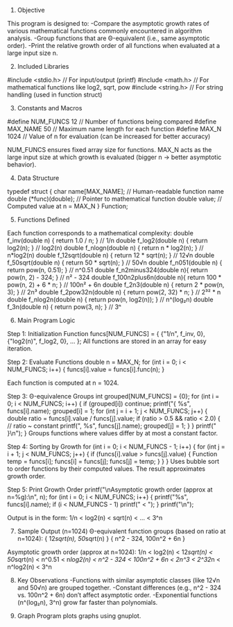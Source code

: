 1. Objective

This program is designed to:
-Compare the asymptotic growth rates of various mathematical functions commonly encountered in algorithm analysis.
-Group functions that are Θ-equivalent (i.e., same asymptotic order).
-Print the relative growth order of all functions when evaluated at a large input size n.


2. Included Libraries

#include <stdio.h>   // For input/output (printf)
#include <math.h>    // For mathematical functions like log2, sqrt, pow
#include <string.h>  // For string handling (used in function struct)


3. Constants and Macros

#define NUM_FUNCS 12   // Number of functions being compared
#define MAX_NAME 50    // Maximum name length for each function
#define MAX_N 1024     // Value of n for evaluation (can be increased for better accuracy)

NUM_FUNCS ensures fixed array size for functions.
MAX_N acts as the large input size at which growth is evaluated (bigger n → better asymptotic behavior).


4. Data Structure

typedef struct {
    char name[MAX_NAME];     // Human-readable function name
    double (*func)(double);  // Pointer to mathematical function
    double value;            // Computed value at n = MAX_N
} Function;


5. Functions Defined

Each function corresponds to a mathematical complexity:
double f_inv(double n)       { return 1.0 / n; }                   // 1/n
double f_log2(double n)      { return log2(n); }                   // log2(n)
double f_nlogn(double n)     { return n * log2(n); }               // n*log2(n)
double f_12sqrt(double n)    { return 12 * sqrt(n); }              // 12√n
double f_50sqrt(double n)    { return 50 * sqrt(n); }              // 50√n
double f_n051(double n)      { return pow(n, 0.51); }              // n^0.51
double f_n2minus324(double n){ return pow(n, 2) - 324; }           // n² - 324
double f_100n2plus6n(double n){ return 100 * pow(n, 2) + 6 * n; }  // 100n² + 6n
double f_2n3(double n)       { return 2 * pow(n, 3); }             // 2n³
double f_2pow32n(double n)   { return pow(2, 32) * n; }            // 2³² * n
double f_nlog2n(double n)    { return pow(n, log2(n)); }           // n^(log₂n)
double f_3n(double n)        { return pow(3, n); }                 // 3ⁿ


6. Main Program Logic

Step 1: Initialization
Function funcs[NUM_FUNCS] = {
   {"1/n", f_inv, 0}, {"log2(n)", f_log2, 0}, ...
};
All functions are stored in an array for easy iteration.

Step 2: Evaluate Functions
double n = MAX_N;
for (int i = 0; i < NUM_FUNCS; i++) {
    funcs[i].value = funcs[i].func(n);
}

Each function is computed at n = 1024.

Step 3: Θ-equivalence Groups
int grouped[NUM_FUNCS] = {0};
for (int i = 0; i < NUM_FUNCS; i++) {
    if (grouped[i]) continue;
    printf("{ %s", funcs[i].name);
    grouped[i] = 1;
    for (int j = i + 1; j < NUM_FUNCS; j++) {
        double ratio = funcs[i].value / funcs[j].value;
        if (ratio > 0.5 && ratio < 2.0) { // ratio ~ constant
            printf(", %s", funcs[j].name);
            grouped[j] = 1;
        }
    }
    printf(" }\n");
}
Groups functions where values differ by at most a constant factor.

Step 4: Sorting by Growth
for (int i = 0; i < NUM_FUNCS - 1; i++) {
    for (int j = i + 1; j < NUM_FUNCS; j++) {
        if (funcs[i].value > funcs[j].value) {
            Function temp = funcs[i];
            funcs[i] = funcs[j];
            funcs[j] = temp;
        }
    }
}
Uses bubble sort to order functions by their computed values.
The result approximates growth order.

Step 5: Print Growth Order
printf("\nAsymptotic growth order (approx at n=%g):\n", n);
for (int i = 0; i < NUM_FUNCS; i++) {
    printf("%s", funcs[i].name);
    if (i < NUM_FUNCS - 1) printf(" < ");
}
printf("\n");

Output is in the form:
1/n < log2(n) < sqrt(n) < ... < 3^n

7. Sample Output (n=1024)
Θ-equivalent function groups (based on ratio at n=1024):
{ 12*sqrt(n), 50*sqrt(n) }
{ n^2 - 324, 100n^2 + 6n }

Asymptotic growth order (approx at n=1024):
1/n < log2(n) < 12*sqrt(n) < 50*sqrt(n) < n^0.51 < n*log2(n) < n^2 - 324 < 100n^2 + 6n < 2n^3 < 2^32*n < n^log2(n) < 3^n

8. Key Observations
-Functions with similar asymptotic classes (like 12√n and 50√n) are grouped together.
-Constant differences (e.g., n^2 - 324 vs. 100n^2 + 6n) don’t affect asymptotic order.
-Exponential functions (n^(log₂n), 3^n) grow far faster than polynomials.

9. Graph
Program plots graphs using gnuplot.
